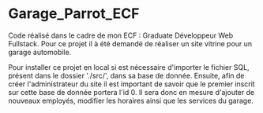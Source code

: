 # Garage_Parrot_ECF

Code réalisé dans le cadre de mon ECF : Graduate Développeur Web Fullstack.
Pour ce projet il à été demandé de réaliser un site vitrine pour un garage automobile.

Pour installer ce projet en local si est nécessaire d'importer le fichier SQL, présent dans le dossier './src/', dans sa base de donnée.
Ensuite, afin de créer l'administrateur du site il est important de savoir que le premier inscrit sur cette base de donnée portera l'id 0.
Il sera donc en mesure d'ajouter de nouveaux employés, modifier les horaires ainsi que les services du garage.
